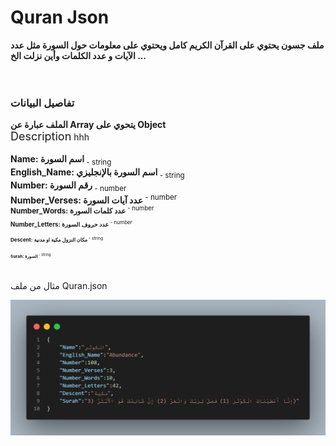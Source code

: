 # Quran Json 

<b>ملف جسون يحتوي على القرآن الكريم كامل ويحتوي على معلومات حول السورة مثل عدد الآيات و عدد الكلمات وأين نزلت الخ ... </b><br>
<br><br>


### تفاصيل البيانات

<b>الملف عبارة عن Array يتحوي على Object</b><br>
<font size="+1">Description</font>
hhh
<br><br>
<b>Name: اسم السورة</b><sub> - string</sub><br>
<b>English_Name: اسم السورة بالإنجليزي</b><sub> - string</sub><br>
<b>Number: رقم السورة</b><sub> - number</sub><br>
<b>Number_Verses: عدد آيات السورة</b><sup> - number</sub><br>
<b>Number_Words: عدد كلمات السورة</b><sup> - number</sub><br>
<b>Number_Letters: عدد حروف السورة</b><sup> - number</sub><br>
<b>Descent: مكان النزول مكية او مدنية</b><sup> - string</sub><br>
<b>Surah: السورة</b><sup> - string</sup><br>

مثال من ملف Quran.json

<div align="center">
    <img src="/Github/Quran.png" alt="Quran json">
    <br>
</div>